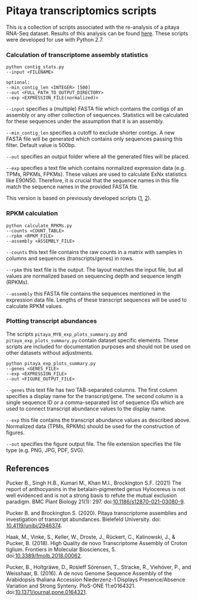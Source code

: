 # Pitaya transcriptomics scripts

This is a collection of scripts associated with the re-analysis of a pitaya RNA-Seq dataset. Results of this analysis can be found [here](https://doi.org/10.4119/unibi/2946374). These scripts were developed for use with Python 2.7.


### Calculation of transcriptome assembly statistics 

```
python contig_stats.py
--input <FILENAME>
				
optional:
--min_contig_len <INTEGER> [500]
--out <FULL_PATH_TO_OUTPUT_DIRECTORY>
--exp <EXPRESSION_FILE(normalized)>
```        

`--input` specifies a (multiple) FASTA file which contains the contigs of an assembly or any other collection of sequences. Statistics will be calculated for these sequences under the assumption that it is an assembly.

`--min_contig_len` specifies a cutoff to exclude shorter contigs. A new FASTA file will be generated which contains only sequences passing this filter. Default value is 500bp.

`--out` specifies an output folder where all the generated files will be placed.

`--exp` specifies a text file which contains normalized expression data (e.g. TPMs, RPKMs, FPKMs). These values are used to calculate ExNx statistics like E90N50. Therefore, it is crucial that the sequence names in this file match the sequence names in the provided FASTA file.

This version is based on previously developed scripts ([1](https://doi.org/10.1371/journal.pone.0164321), [2](https://doi.org/10.3389/fmolb.2018.00062)).


### RPKM calculation

```
python calculate_RPKMs.py
--counts <COUNT_TABLE>
--rpkm <RPKM_FILE>
--assembly <ASSEMBLY_FILE>
```

`--counts` this text file contains the raw counts in a matrix with samples in columns and sequences (transcripts/genes) in rows.

`--rpkm` this text file is the output. The layout matches the input file, but all values are normalized based on sequencing depth and sequence length (RPKMs).

`--assembly` this FASTA file contains the sequences mentioned in the expression data file. Lengths of these transcript sequences will be used to calculate RPKM values.


### Plotting transcript abundances

The scripts `pitaya_MYB_exp_plots_summary.py` and `pitaya_exp_plots_summary.py` contain dataset specific elements. These scripts are included for documentation purposes and should not be used on other datasets without adjustments.

```
python pitaya_exp_plots_summary.py
--genes <GENES_FILE>
--exp <EXPRESSION_FILE>
--out <FIGURE_OUTPUT_FILE>
```
`--genes` this text file has two TAB-separated columns. The first column specifies a display name for the transcript/gene. The second column is a single sequence ID or a comma-separated list of sequence IDs which are used to connect transcript abundance values to the display name.

`--exp` this file contains the transcript abundance values as described above. Normalized data (TPMs, RPKMs) should be used for the construction of figures.

`--out` specifies the figure output file. The file extension specifies the file type (e.g. PNG, JPG, PDF, SVG).




## References

Pucker B., Singh H.B., Kumari M., Khan M.I., Brockington S.F. (2021) The report of anthocyanins in the betalain-pigmented genus Hylocereus is not well evidenced and is not a strong basis to refute the mutual exclusion paradigm. BMC Plant Biology 21(1): 297. doi:[10.1186/s12870-021-03080-9](https://doi.org/10.1186/s12870-021-03080-9).

Pucker B. and Brockington S. (2020). Pitaya transcriptome assemblies and investigation of transcript abundances. Bielefeld University. doi: [10.4119/unibi/2946374](https://doi.org/10.4119/unibi/2946374).

Haak, M., Vinke, S., Keller, W., Droste, J., Rückert, C., Kalinowski, J., & Pucker, B. (2018). High Quality de novo Transcriptome Assembly of Croton tiglium. Frontiers in Molecular Biosciences, 5. doi:[10.3389/fmolb.2018.00062](https://doi.org/10.3389/fmolb.2018.00062).

Pucker, B., Holtgräwe, D., Rosleff Sörensen, T., Stracke, R., Viehöver, P., and Weisshaar, B. (2016). A de novo Genome Sequence Assembly of the Arabidopsis thaliana Accession Niederzenz-1 Displays Presence/Absence Variation and Strong Synteny. PloS-ONE 11:e0164321. doi:[10.1371/journal.pone.0164321](https://doi.org/10.1371/journal.pone.0164321).

